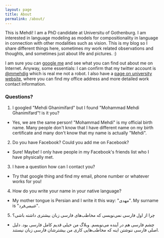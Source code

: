 ```yaml
---
layout: page
title: About
permalink: /about/
---
```


This is Mehdi! I am a PhD candidate at Universitu of Gothenburg. I am interested in language modeling as models for compositionality in language in connection with other modalities such as vision. This is my blog so I share different things here, sometimes my work related observations and thoughts, and sometimes just about life and pictures. :)

I am sure you can [google me](https://www.google.com/webhp?q=Mehdi+Ghanimifard) and see what you can find out about me on Internet. Anyway, some essentials: I can confirm that my twitter account is [@mmehdig](https://twitter.com/mmehdig) which is real me not a robot. I also have a [page on university website](http://clasp.gu.se/about/people/mehdi-ghanimifard), where you can find my office address and more detailed  work contact information.

### Questions?

1. I googled "Mehdi Ghanimifard" but I found "Mohammad Mehdi Ghanimifard"! is it you?
- Yes, we are the same person! "Mohammad Mehdi" is my official birth name. Many people don't know that I have different name on my birth certificate and many don't know that my name is actually "Mehdi".
2. Do you have Facebook? Could you add me on Facebook?
- Sure! Maybe! I only have people in my Facebook's friends list who I have physically met.
3. I have a question how can I contact you?
- Try that google thing and find my email, phone number or whatever works for you!
4. How do you write your name in your native language?
- My mother tongue is Persian and I write it this way: "مهدی". My surname is "غنیمی‌فرد".
5. چرا از اول فارسی نمی‌نویسی که مخاطب‌های فارسی زبان بیشتری داشته باشی؟
- چشم فارسی هم در آینده می‌نویسم. وبلاگ من خیلی قدیم کامل فارسی بود.
دلیل اصلی فارسی ننوشتن اینه که مخاطب‌هایی کاری من بیشترشان فارسی زبان نیستند.
